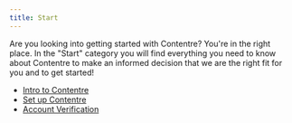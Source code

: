 ```yaml
---
title: Start
---
```


Are you looking into getting started with Contentre? You're in the right place. In the "Start" category you will find everything you need to know about Contentre to make an informed decision that we are the right fit for you and to get started!

- [Intro to Contentre](#)
- [Set up Contentre](#)
- [Account Verification](#)
